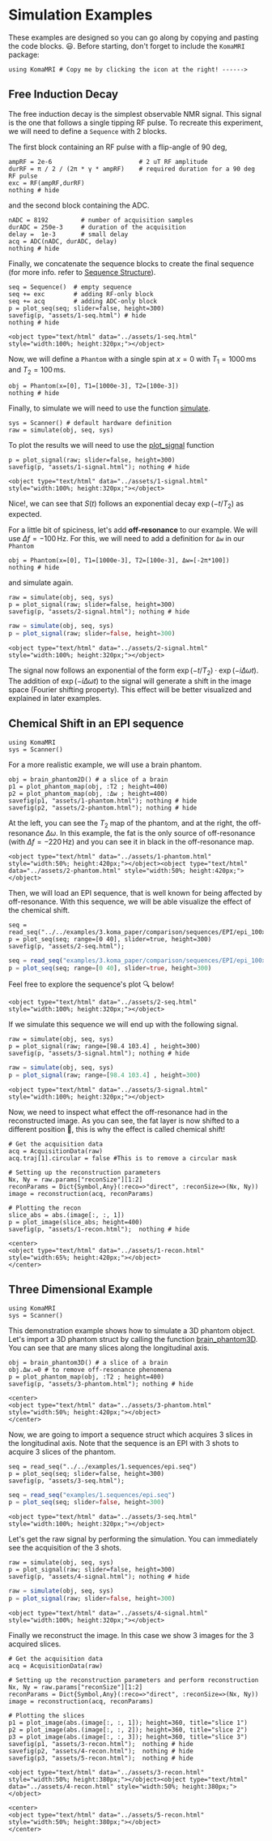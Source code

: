 # Simulation Examples

These examples are designed so you can go along by copying and pasting the code blocks. 😃. Before starting, don't forget to include the `KomaMRI` package:
```@example 1
using KomaMRI # Copy me by clicking the icon at the right! ------>
```

## Free Induction Decay

The free induction decay is the simplest observable NMR signal. This signal is the one that follows a single tipping RF pulse. To recreate this experiment, we will need to define a `Sequence` with 2 blocks. 

The first block containing an RF pulse with a flip-angle of 90 deg, 
```@example 1
ampRF = 2e-6                        # 2 uT RF amplitude
durRF = π / 2 / (2π * γ * ampRF)    # required duration for a 90 deg RF pulse
exc = RF(ampRF,durRF)
nothing # hide
```
and the second block containing the ADC.
```@example 1
nADC = 8192         # number of acquisition samples
durADC = 250e-3     # duration of the acquisition
delay =  1e-3       # small delay
acq = ADC(nADC, durADC, delay)
nothing # hide
```

Finally, we concatenate the sequence blocks to create the final sequence (for more info. refer to [Sequence Structure](useful-information.md#Sequence-Structure)).
```@example 1
seq = Sequence()  # empty sequence
seq += exc        # adding RF-only block
seq += acq        # adding ADC-only block
p = plot_seq(seq; slider=false, height=300)
savefig(p, "assets/1-seq.html") # hide
nothing # hide
```
```@raw html
<object type="text/html" data="../assets/1-seq.html" style="width:100%; height:320px;"></object>
```

Now, we will define a `Phantom` with a single spin at $x=0$ with $T_1=1000\,\mathrm{ms}$ and $T_2=100\,\mathrm{ms}$.
```@example 1
obj = Phantom(x=[0], T1=[1000e-3], T2=[100e-3])
nothing # hide
```

Finally, to simulate we will need to use the function [simulate](@ref).
```@example 1
sys = Scanner() # default hardware definition
raw = simulate(obj, seq, sys)
```

To plot the results we will need to use the [plot_signal](@ref) function 
```@example 1
p = plot_signal(raw; slider=false, height=300)
savefig(p, "assets/1-signal.html"); nothing # hide
```
```@raw html
<object type="text/html" data="../assets/1-signal.html" style="width:100%; height:320px;"></object>
```
Nice!, we can see that $S(t)$ follows an exponential decay $\exp(-t/T_2)$ as expected.

For a little bit of spiciness, let's add **off-resonance** to our example. We will use $\Delta f=-100\,\mathrm{Hz}$. For this, we will need to add a definition for `Δw` in our `Phantom`
```@example 1
obj = Phantom(x=[0], T1=[1000e-3], T2=[100e-3], Δw=[-2π*100])
nothing # hide
```

and simulate again.
```@setup 1
raw = simulate(obj, seq, sys)
p = plot_signal(raw; slider=false, height=300)
savefig(p, "assets/2-signal.html"); nothing # hide
```
```julia
raw = simulate(obj, seq, sys)
p = plot_signal(raw; slider=false, height=300)
```
```@raw html
<object type="text/html" data="../assets/2-signal.html" style="width:100%; height:320px;"></object>
```
The signal now follows an exponential of the form $\exp(-t/T_2)\cdot\exp(-i\Delta\omega t)$. The addition of $\exp(-i\Delta\omega t)$ to the signal will generate a shift in the image space (Fourier shifting property). This effect will be better visualized and explained in later examples.


## Chemical Shift in an EPI sequence

```@setup 2
using KomaMRI
sys = Scanner()
```

For a more realistic example, we will use a brain phantom. 
```@example 2
obj = brain_phantom2D() # a slice of a brain
p1 = plot_phantom_map(obj, :T2 ; height=400)
p2 = plot_phantom_map(obj, :Δw ; height=400)
savefig(p1, "assets/1-phantom.html"); nothing # hide
savefig(p2, "assets/2-phantom.html"); nothing # hide
```

At the left, you can see the $T_2$ map of the phantom, and at the right, the off-resonance $\Delta\omega$. In this example, the fat is the only source of off-resonance (with $\Delta f =  -220\,\mathrm{Hz}$) and you can see it in black in the off-resonance map.
```@raw html
<object type="text/html" data="../assets/1-phantom.html" style="width:50%; height:420px;"></object><object type="text/html" data="../assets/2-phantom.html" style="width:50%; height:420px;"></object>
```

Then, we will load an EPI sequence, that is well known for being affected by off-resonance. With this sequence, we will be able visualize the effect of the chemical shift.
```@setup 2
seq = read_seq("../../examples/3.koma_paper/comparison/sequences/EPI/epi_100x100_TE100_FOV230.seq")
p = plot_seq(seq; range=[0 40], slider=true, height=300)
savefig(p, "assets/2-seq.html"); 
```
```julia
seq = read_seq("examples/3.koma_paper/comparison/sequences/EPI/epi_100x100_TE100_FOV230.seq")
p = plot_seq(seq; range=[0 40], slider=true, height=300)
```

Feel free to explore the sequence's plot 🔍 below!
```@raw html
<object type="text/html" data="../assets/2-seq.html" style="width:100%; height:320px;"></object>
```

If we simulate this sequence we will end up with the following signal.
```@setup 2
raw = simulate(obj, seq, sys)
p = plot_signal(raw; range=[98.4 103.4] , height=300)
savefig(p, "assets/3-signal.html"); nothing # hide
```
```julia
raw = simulate(obj, seq, sys)
p = plot_signal(raw; range=[98.4 103.4] , height=300)
```
```@raw html
<object type="text/html" data="../assets/3-signal.html" style="width:100%; height:320px;"></object>
```

Now, we need to inspect what effect the off-resonance had in the reconstructed image. As you can see, the fat layer is now shifted to a different position 🤯, this is why the effect is called chemical shift!
```@example 2
# Get the acquisition data
acq = AcquisitionData(raw)
acq.traj[1].circular = false #This is to remove a circular mask

# Setting up the reconstruction parameters
Nx, Ny = raw.params["reconSize"][1:2]
reconParams = Dict{Symbol,Any}(:reco=>"direct", :reconSize=>(Nx, Ny))
image = reconstruction(acq, reconParams)

# Plotting the recon
slice_abs = abs.(image[:, :, 1])
p = plot_image(slice_abs; height=400)
savefig(p, "assets/1-recon.html");  nothing # hide
```
```@raw html
<center>
<object type="text/html" data="../assets/1-recon.html" style="width:65%; height:420px;"></object>
</center>
```


## Three Dimensional Example

```@setup 3
using KomaMRI
sys = Scanner()
```

This demonstration example shows how to simulate a 3D phantom object. Let's import a 3D phantom struct by calling the function [brain_phantom3D](@ref). You can see that are many slices along the longitudinal axis.
```@example 3
obj = brain_phantom3D() # a slice of a brain
obj.Δw.=0 # to remove off-resonance phenomena
p = plot_phantom_map(obj, :T2 ; height=400)
savefig(p, "assets/3-phantom.html"); nothing # hide
```
```@raw html
<center>
<object type="text/html" data="../assets/3-phantom.html" style="width:50%; height:420px;"></object>
</center>
```

Now, we are going to import a sequence struct which acquires 3 slices in the longitudinal axis. Note that the sequence is an EPI with 3 shots to acquire 3 slices of the phantom.
```@setup 3
seq = read_seq("../../examples/1.sequences/epi.seq")
p = plot_seq(seq; slider=false, height=300)
savefig(p, "assets/3-seq.html"); 
```
```julia
seq = read_seq("examples/1.sequences/epi.seq")
p = plot_seq(seq; slider=false, height=300)
```
```@raw html
<object type="text/html" data="../assets/3-seq.html" style="width:100%; height:320px;"></object>
```

Let's get the raw signal by performing the simulation. You can immediately see the acquisition of the 3 shots. 
```@setup 3
raw = simulate(obj, seq, sys)
p = plot_signal(raw; slider=false, height=300)
savefig(p, "assets/4-signal.html"); nothing # hide
```
```julia
raw = simulate(obj, seq, sys)
p = plot_signal(raw; slider=false, height=300)
```
```@raw html
<object type="text/html" data="../assets/4-signal.html" style="width:100%; height:320px;"></object>
```

Finally we reconstruct the image. In this case we show 3 images for the 3 acquired slices.
```@example 3
# Get the acquisition data
acq = AcquisitionData(raw)

# Setting up the reconstruction parameters and perform reconstruction
Nx, Ny = raw.params["reconSize"][1:2]
reconParams = Dict{Symbol,Any}(:reco=>"direct", :reconSize=>(Nx, Ny))
image = reconstruction(acq, reconParams)

# Plotting the slices
p1 = plot_image(abs.(image[:, :, 1]); height=360, title="slice 1")
p2 = plot_image(abs.(image[:, :, 2]); height=360, title="slice 2")
p3 = plot_image(abs.(image[:, :, 3]); height=360, title="slice 3")
savefig(p1, "assets/3-recon.html");  nothing # hide
savefig(p2, "assets/4-recon.html");  nothing # hide
savefig(p3, "assets/5-recon.html");  nothing # hide
```
```@raw html
<object type="text/html" data="../assets/3-recon.html" style="width:50%; height:380px;"></object><object type="text/html" data="../assets/4-recon.html" style="width:50%; height:380px;"></object>
```
```@raw html
<center>
<object type="text/html" data="../assets/5-recon.html" style="width:50%; height:380px;"></object>
</center>
```
